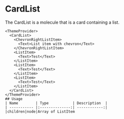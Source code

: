 # CardList
The CardList is a molecule that is a card containing a list.

```example
<ThemeProvider>
  <CardList>
    <ChevronRightListItem>
      <Text>List item with chevron</Text>
    </ChevronRightListItem>
    <ListItem>
      <Text>Test</Text>
    </ListItem>
    <ListItem>
      <Text>Test</Text>
    </ListItem>
    <ListItem>
      <Text>Test</Text>
    </ListItem>
  </CardList>
</ThemeProvider>
## Usage
| Name        | Type           | Description  |
| ----------- |:--------------:| ------------:|
|children|node|Array of ListItem
